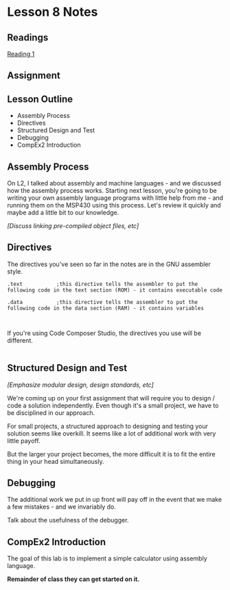 # Lesson 8 Notes

## Readings
[Reading 1](/path/to/reading)

## Assignment

## Lesson Outline
- Assembly Process
- Directives
- Structured Design and Test
- Debugging
- CompEx2 Introduction

## Assembly Process

On L2, I talked about assembly and machine languages - and we discussed how the assembly process works.  Starting next lesson, you're going to be writing your own assembly language programs with little help from me - and running them on the MSP430 using this process.  Let's review it quickly and maybe add a little bit to our knowledge.



*[Discuss linking pre-compiled object files, etc]*

## Directives

The directives you've seen so far in the notes are in the GNU assembler style.  

```
.text           ;this directive tells the assembler to put the following code in the text section (ROM) - it contains executable code

.data           ;this directive tells the assembler to put the following code in the data section (RAM) - it contains variables



```

If you're using Code Composer Studio, the directives you use will be different.

```
```
## Structured Design and Test

*[Emphasize modular design, design standards, etc]*

We're coming up on your first assignment that will require you to design / code a solution independently.  Even though it's a small project, we have to be disciplined in our approach.

For small projects, a structured approach to designing and testing your solution seems like overkill.  It seems like a lot of additional work with very little payoff.

But the larger your project becomes, the more difficult it is to fit the entire thing in your head simultaneously.

## Debugging

The additional work we put in up front will pay off in the event that we make a few mistakes - and we invariably do.  

Talk about the usefulness of the debugger.

## CompEx2 Introduction

The goal of this lab is to implement a simple calculator using assembly language.

**Remainder of class they can get started on it.**
